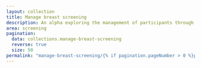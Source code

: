 ```yaml
---
layout: collection
title: Manage breast screening
description: An alpha exploring the management of participants through breast screening
area: screening
pagination:
  data: collections.manage-breast-screening
  reverse: true
  size: 50
permalink: "manage-breast-screening/{% if pagination.pageNumber > 0 %}page/{{ pagination.pageNumber + 1 }}{% endif %}/"
---
```

